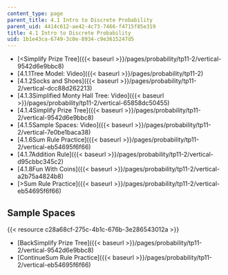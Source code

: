 ```yaml
---
content_type: page
parent_title: 4.1 Intro to Discrete Probability
parent_uid: 4414c612-ae42-4c73-7466-f4715f85e319
title: 4.1 Intro to Discrete Probability
uid: 1b1e43ca-6749-3c0e-8934-c9e3615247d5
---
```


*   [\<Simplify Prize Tree]({{< baseurl >}}/pages/probability/tp11-2/vertical-9542d6e9bbc8)
*   [4.1.1Tree Model: Video]({{< baseurl >}}/pages/probability/tp11-2)
*   [4.1.2Socks and Shoes]({{< baseurl >}}/pages/probability/tp11-2/vertical-dcc88d262213)
*   [4.1.3Simplified Monty Hall Tree: Video]({{< baseurl >}}/pages/probability/tp11-2/vertical-65858dc50455)
*   [4.1.4Simplify Prize Tree]({{< baseurl >}}/pages/probability/tp11-2/vertical-9542d6e9bbc8)
*   [4.1.5Sample Spaces: Video]({{< baseurl >}}/pages/probability/tp11-2/vertical-7e0be1baca38)
*   [4.1.6Sum Rule Practice]({{< baseurl >}}/pages/probability/tp11-2/vertical-eb54695f6f66)
*   [4.1.7Addition Rule]({{< baseurl >}}/pages/probability/tp11-2/vertical-d95cbbc345c2)
*   [4.1.8Fun With Coins]({{< baseurl >}}/pages/probability/tp11-2/vertical-a2b75a4824b8)
*   [\>Sum Rule Practice]({{< baseurl >}}/pages/probability/tp11-2/vertical-eb54695f6f66)

Sample Spaces
-------------

{{< resource c28a68cf-275c-4b1c-676b-3e286543012a >}}

*   [BackSimplify Prize Tree]({{< baseurl >}}/pages/probability/tp11-2/vertical-9542d6e9bbc8)
*   [ContinueSum Rule Practice]({{< baseurl >}}/pages/probability/tp11-2/vertical-eb54695f6f66)